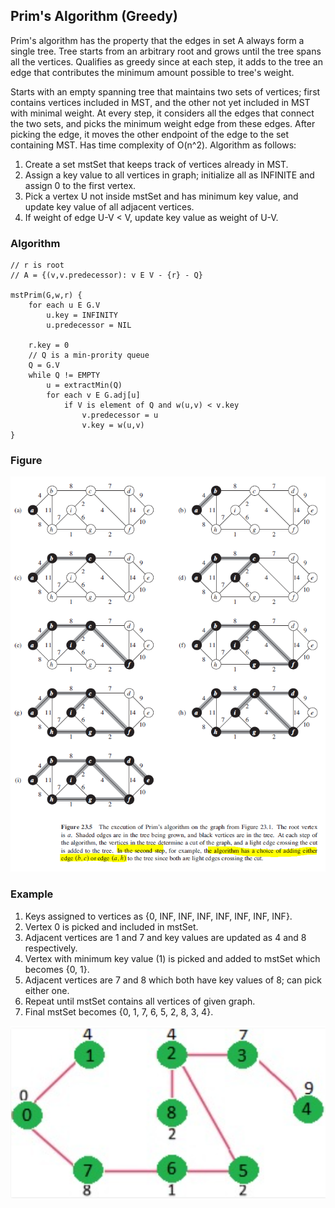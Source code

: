 ## Prim's Algorithm (Greedy)

Prim's algorithm has the property that the edges in set A always form a single tree. Tree starts from an arbitrary root and grows until the tree spans all the vertices. Qualifies as greedy since at each step, it adds to the tree an edge that contributes the minimum amount possible to tree's weight.

Starts with an empty spanning tree that maintains two sets of vertices; first contains vertices included in MST, and the other not yet included in MST with minimal weight. At every step, it considers all the edges that connect the two sets, and picks the minimum weight edge from these edges. After picking the edge, it moves the other endpoint of the edge to the set containing MST. Has time complexity of O(n^2). Algorithm as follows:

1.  Create a set mstSet that keeps track of vertices already in MST.
2.  Assign a key value to all vertices in graph; initialize all as INFINITE and assign 0 to the first vertex.
3.  Pick a vertex U not inside mstSet and has minimum key value, and update key value of all adjacent vertices.
4.  If weight of edge U-V < V, update key value as weight of U-V.

### Algorithm

```
// r is root
// A = {(v,v.predecessor): v E V - {r} - Q}

mstPrim(G,w,r) {
    for each u E G.V
        u.key = INFINITY
        u.predecessor = NIL

    r.key = 0
    // Q is a min-prority queue
    Q = G.V
    while Q != EMPTY
        u = extractMin(Q)
        for each v E G.adj[u]
            if V is element of Q and w(u,v) < v.key
                v.predecessor = u
                v.key = w(u,v)
}
```

### Figure

<img src="../../../assets/graphs-MST-prim.PNG">

### Example

1. Keys assigned to vertices as {0, INF, INF, INF, INF, INF, INF, INF}.
2. Vertex 0 is picked and included in mstSet.
3. Adjacent vertices are 1 and 7 and key values are updated as 4 and 8 respectively.
4. Vertex with minimum key value (1) is picked and added to mstSet which becomes {0, 1}.
5. Adjacent vertices are 7 and 8 which both have key values of 8; can pick either one.
6. Repeat until mstSet contains all vertices of given graph.
7. Final mstSet becomes {0, 1, 7, 6, 5, 2, 8, 3, 4}.

<img src="../../../assets/prim-example.PNG">
